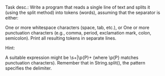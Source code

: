 Task desc.:
Write a program that reads a single line of text and splits it (using the split method) into tokens (words), assuming that the separator is either:

One or more whitespace characters (space, tab, etc.), or
One or more punctuation characters (e.g., comma, period, exclamation mark, colon, semicolon).
Print all resulting tokens in separate lines.

Hint:

A suitable expression might be \\s+|\\p{P}+ (where \\p{P} matches punctuation characters).
Remember that in String.split(), the pattern specifies the delimiter.
